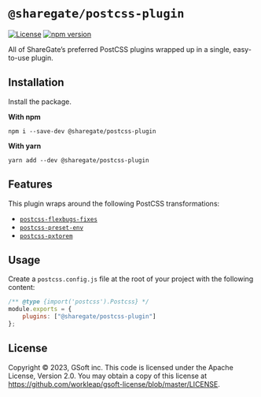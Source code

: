 # `@sharegate/postcss-plugin`

[![License](https://img.shields.io/badge/License-Apache_2.0-blue.svg)](../../LICENSE.md)
[![npm version](https://img.shields.io/npm/v/@sharegate/postcss-plugin)](https://www.npmjs.com/package/@sharegate/postcss-plugin)

All of ShareGate’s preferred PostCSS plugins wrapped up in a single, easy-to-use plugin.

## Installation

Install the package.

**With npm**
```shell
npm i --save-dev @sharegate/postcss-plugin
```

**With yarn**
```shell
yarn add --dev @sharegate/postcss-plugin
```

## Features

This plugin wraps around the following PostCSS transformations:

- [`postcss-flexbugs-fixes`](https://github.com/luisrudge/postcss-flexbugs-fixes)
- [`postcss-preset-env`](https://github.com/csstools/postcss-preset-env)
- [`postcss-pxtorem`](https://github.com/cuth/postcss-pxtorem)

## Usage

Create a `postcss.config.js` file at the root of your project with the following content:
```js
/** @type {import('postcss').Postcss} */
module.exports = {
    plugins: ["@sharegate/postcss-plugin"]
};
```

## License

Copyright © 2023, GSoft inc. This code is licensed under the Apache License, Version 2.0. You may obtain a copy of this license at https://github.com/workleap/gsoft-license/blob/master/LICENSE.